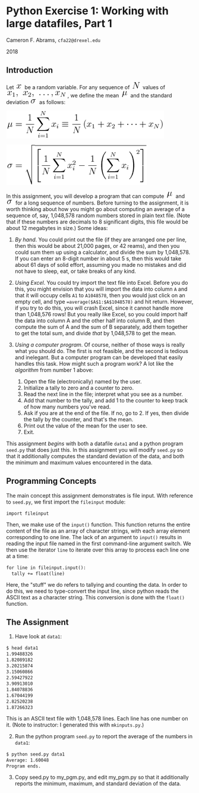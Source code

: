 # Python Exercise 1:  Working with large datafiles, Part 1

Cameron F. Abrams, `cfa22@drexel.edu`

2018

## Introduction

Let ![x](.README-images/x.png) be a random variable.  For any sequence
of ![N](.README-images/N.png) values of ![xseq](.README-images/xseq.png), 
we define the mean ![mu](.README-images/mu.png) and the standard deviation 
![sigma](.README-images/sigma.png) as follows:

![mean](.README-images/mean.png)
 
![stdev](.README-images/stdev.png)

In this assignment, you will develop a program that can compute 
![mu](.README-images/mu.png) and ![sigma](.README-images/sigma.png)
for a long sequence of numbers.  Before turning to the assignment,
it is worth thinking about how you might go about computing an average
of a sequence of, say, 1,048,578 random numbers stored in plain text file.
(Note that if these numbers are decimals to 8 significant digits, this file
would be about 12 megabytes in size.)  Some ideas:

1. _By hand_.  You could print out the file (if they are arranged one per line, then this would be about 21,000 pages, or 42 reams), and
then you could sum them up using a calculator, and divide the sum by 1,048,578.  If 
you can enter an 8-digit number in about 5 s, then this would take about 61 days
of solid effort, assuming you made no mistakes and did not have to sleep, eat, or take breaks of any kind.

2. _Using Excel_.  You could try import the text file into Excel.  Before you do this, you might envision
that you will import the data into column `A` and that it will occupy cells 
`A1` to `A1048578`, then you would just click on an empty cell, and type
`=average($A$1:$A$1048578)` and hit return.  However, if you try to do this, you will crash Excel, since
it cannot handle more than 1,048,576 rows!  But you really like Excel, so you could import half
the data into column A and the other half into column B, and then compute the sum of A and the sum of B
separately, add them together to get the total sum, and divide _that_ by 1,048,578 to get the mean.

3. _Using a computer program_.  Of course, neither of those ways is really what you should do. The first is
not feasible, and the second is tedious and inelegant.  But a computer program can be developed that easily 
handles this task.  How might such a program work?  A lot like the _algorithm_ from number 1 above:

   1.  Open the file (electronically) named by the user.
   2.  Initialize a tally to zero and a counter to zero.
   3.  Read the next line in the file; interpret what you see as a number.
   4.  Add that number to the tally, and add 1 to the counter to keep track of how many numbers you've read.
   5.  Ask if you are at the end of the file.  If no, go to 2.  If yes, then divide the tally by the counter, and that's the mean.
   6.  Print out the value of the mean for the user to see.
   7.  Exit.

This assignment _begins_ with both a datafile `data1` and a python program `seed.py` that does just this.  In this assignment
you will modify `seed.py` so that it additionally computes the standard deviation of the data, and both the minimum and maximum values
encountered in the data.

## Programming Concepts

The main concept this assignment demonstrates is file input.  With reference to `seed.py`, we first import the `fileinput` module:
```
import fileinput
```

Then, we make use of the `input()` function.  This function returns the entire content of the file as an array of character strings, with each
array element corresponding to one line.  The lack of an argument to `input()`
results in reading the input file named in the first command-line argument switch.  We then use the iterator `line` to iterate over this array
to process each line one at a time:
```
for line in fileinput.input():
  tally += float(line)
```

Here, the "stuff" we do refers to tallying and counting the data.  In order to do this, we need to type-convert the input line, since python
reads the ASCII text as a character string.  This conversion is done with the `float()` function. 

## The Assignment

1. Have look at `data1`:
```
$ head data1
1.99488326
1.82089182
3.20215874
3.15060866
2.59427922
3.90913010
1.84078836
1.67044199
2.82520238
1.87266323
```
This is an ASCII text file with 1,048,578 lines.
Each line has one number on it. (Note to instructor:  I generated this with `mkinputs.py`.)

2. Run the python program `seed.py` to report the average of the numbers in `data1`:
```
$ python seed.py data1
Average: 1.60048
Program ends.
```

3. Copy seed.py to my_pgm.py, and edit my_pgm.py 
so that it additionally reports the minimum, maximum, and standard deviation 
of the data.

